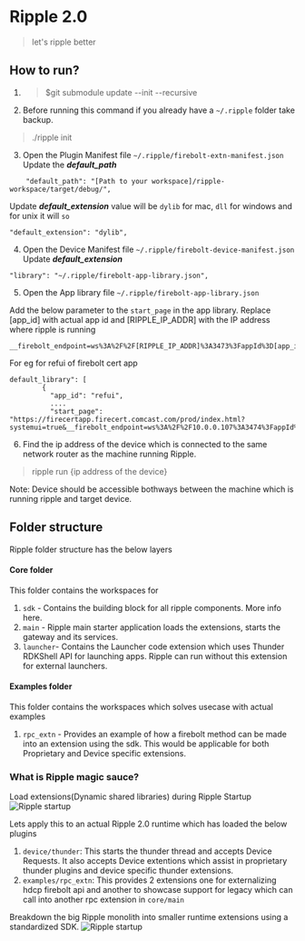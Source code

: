 # Ripple 2.0
> let's ripple better

## How to run?

1. >$git submodule update --init --recursive
2. Before running this command if you already have a `~/.ripple` folder take backup.
>./ripple init
3. Open the Plugin Manifest file `~/.ripple/firebolt-extn-manifest.json`
Update the __*default_path*__
```
    "default_path": "[Path to your workspace]/ripple-workspace/target/debug/",
```
Update __*default_extension*__ value will be `dylib` for mac, `dll` for windows and for unix it will `so`
```
"default_extension": "dylib",
```
4. Open the Device Manifest file `~/.ripple/firebolt-device-manifest.json`
Update  __*default_extension*__
```
"library": "~/.ripple/firebolt-app-library.json",
```
5. Open the App library file `~/.ripple/firebolt-app-library.json`

Add the below parameter to the `start_page` in the app library. Replace [app_id] with actual app id and [RIPPLE_IP_ADDR] with the IP address where ripple is running
```
__firebolt_endpoint=ws%3A%2F%2F[RIPPLE_IP_ADDR]%3A3473%3FappId%3D[app_id]%26session%3D[app_id]
```

For eg for refui of firebolt cert app
```
default_library": [
        {
          "app_id": "refui",
          ....
          "start_page": "https://firecertapp.firecert.comcast.com/prod/index.html?systemui=true&__firebolt_endpoint=ws%3A%2F%2F10.0.0.107%3A3474%3FappId%3Drefui%26session%3Drefui&systemui=true",
```

6. Find the ip address of the device which is connected to the same network router as the machine running Ripple.
> ripple run {ip address of the device} 

Note: Device should be accessible bothways between the machine which is running ripple and target device.
## Folder structure

Ripple folder structure has the below layers

#### Core folder
This folder contains the workspaces for 
1. `sdk` - Contains the building block for all ripple components. More info here.
2. `main` - Ripple main starter application loads the extensions, starts the gateway and its services.
3. `launcher`- Contains the Launcher code extension which uses Thunder RDKShell API for launching apps. Ripple can run without this extension for external launchers.

#### Examples folder
This folder contains the workspaces which solves usecase with actual examples
1. `rpc_extn` - Provides an example of how a firebolt method can be made into an extension using the sdk. This would be applicable for both Proprietary and Device specific extensions.


### What is Ripple magic sauce?

Load extensions(Dynamic shared libraries) during Ripple Startup
![Ripple startup](./docs/images/RippleStartup.jpeg)

Lets apply this to an actual Ripple 2.0 runtime which has loaded the below plugins
1. `device/thunder`: This starts the thunder thread and accepts Device Requests. It also accepts Device extentions which assist in proprietary thunder plugins and device specific thunder extensions.
2. `examples/rpc_extn`: This provides 2 extensions one for externalizing hdcp firebolt api and another to showcase support for legacy which can call into another rpc extension in `core/main`



Breakdown the big Ripple monolith into smaller runtime extensions using a standardized SDK.
![Ripple startup](./docs/images/R2DeliverySo.jpeg)

